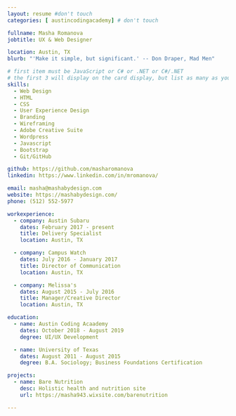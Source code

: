 ```yaml
---
layout: resume #don't touch
categories: [ austincodingacademy] # don't touch

fullname: Masha Romanova
jobtitle: UX & Web Designer

location: Austin, TX
blurb: "'Make it simple, but significant.' -- Don Draper, Mad Men"

# first item must be JavaScript or C# or .NET or C#/.NET
# the first 3 will display on the card display, but list as many as you want, they will be visible on your hire page
skills:
  - Web Design
  - HTML
  - CSS
  - User Experience Design
  - Branding
  - Wireframing
  - Adobe Creative Suite
  - Wordpress
  - Javascript
  - Bootstrap
  - Git/GitHub

github: https://github.com/masharomanova
linkedin: https://www.linkedin.com/in/mromanova/

email: masha@mashabydesign.com
website: https://mashabydesign.com/
phone: (512) 552-5977

workexperience:
  - company: Austin Subaru
    dates: February 2017 - present
    title: Delivery Specialist
    location: Austin, TX

  - company: Campus Watch
    dates: July 2016 - January 2017
    title: Director of Communication
    location: Austin, TX

  - company: Melissa's
    dates: August 2015 - July 2016
    title: Manager/Creative Director
    location: Austin, TX

education:
  - name: Austin Coding Acaademy
    dates: October 2018 - August 2019
    degree: UI/UX Development

  - name: University of Texas
    dates: August 2011 - August 2015
    degree: B.A. Sociology; Business Foundations Certification

projects:
  - name: Bare Nutrition
    desc: Holistic health and nutrition site
    url: https://masha943.wixsite.com/barenutrition

---
```


